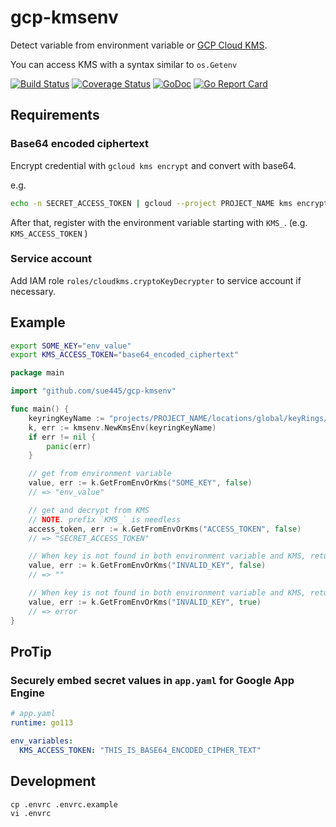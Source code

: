 # gcp-kmsenv
Detect variable from environment variable or [GCP Cloud KMS](https://cloud.google.com/security-key-management).

You can access KMS with a syntax similar to `os.Getenv`

[![Build Status](https://github.com/sue445/gcp-kmsenv/workflows/test/badge.svg?branch=master)](https://github.com/sue445/gcp-kmsenv/actions?query=workflow%3Atest)
[![Coverage Status](https://coveralls.io/repos/github/sue445/gcp-kmsenv/badge.svg)](https://coveralls.io/github/sue445/gcp-kmsenv)
[![GoDoc](https://godoc.org/github.com/sue445/gcp-kmsenv?status.svg)](https://godoc.org/github.com/sue445/gcp-kmsenv)
[![Go Report Card](https://goreportcard.com/badge/github.com/sue445/gcp-kmsenv)](https://goreportcard.com/report/github.com/sue445/gcp-kmsenv)

## Requirements
### Base64 encoded ciphertext
Encrypt credential with `gcloud kms encrypt` and convert with base64.

e.g. 

```bash
echo -n SECRET_ACCESS_TOKEN | gcloud --project PROJECT_NAME kms encrypt --plaintext-file=- --ciphertext-file=- --location=global --keyring=KEY_RING_NAME --key=KEY_NAME | base64
```

After that, register with the environment variable starting with `KMS_`. (e.g. `KMS_ACCESS_TOKEN` )

### Service account
Add IAM role `roles/cloudkms.cryptoKeyDecrypter` to service account if necessary.

## Example
```bash
export SOME_KEY="env_value"
export KMS_ACCESS_TOKEN="base64_encoded_ciphertext"
```

```go
package main

import "github.com/sue445/gcp-kmsenv"

func main() {
    keyringKeyName := "projects/PROJECT_NAME/locations/global/keyRings/KEY_RING_NAME/cryptoKeys/KEY_NAME"
    k, err := kmsenv.NewKmsEnv(keyringKeyName)
    if err != nil {
        panic(err)
    }

    // get from environment variable
    value, err := k.GetFromEnvOrKms("SOME_KEY", false)
    // => "env_value"

    // get and decrypt from KMS
    // NOTE. prefix `KMS_` is needless
    access_token, err := k.GetFromEnvOrKms("ACCESS_TOKEN", false)
    // => "SECRET_ACCESS_TOKEN"

    // When key is not found in both environment variable and KMS, returned empty string (not error)
    value, err := k.GetFromEnvOrKms("INVALID_KEY", false)
    // => ""

    // When key is not found in both environment variable and KMS, returned error
    value, err := k.GetFromEnvOrKms("INVALID_KEY", true)
    // => error
}
```

## ProTip
### Securely embed secret values in `app.yaml` for Google App Engine
```yaml
# app.yaml
runtime: go113

env_variables:
  KMS_ACCESS_TOKEN: "THIS_IS_BASE64_ENCODED_CIPHER_TEXT"
```

## Development
```
cp .envrc .envrc.example
vi .envrc
```
